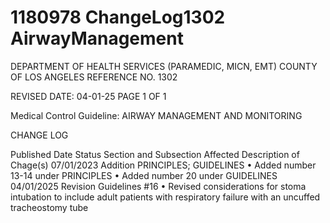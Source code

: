 # 1180978 ChangeLog1302 AirwayManagement

DEPARTMENT OF HEALTH SERVICES (PARAMEDIC, MICN, EMT) 
COUNTY OF LOS ANGELES REFERENCE NO. 1302 
 
 
REVISED DATE: 04-01-25                                                              PAGE 1 OF 1 
 
Medical Control Guideline: AIRWAY MANAGEMENT AND MONITORING 
 
CHANGE LOG 
 
Published 
Date 
Status Section and 
Subsection Affected 
Description of Chage(s) 
07/01/2023 Addition PRINCIPLES; 
GUIDELINES 
• Added number 13-14 under 
PRINCIPLES 
• Added number 20 under 
GUIDELINES 
04/01/2025 Revision 
Guidelines #16 
• Revised considerations for 
stoma intubation to  include 
adult patients with respiratory 
failure with an uncuffed 
tracheostomy tube
